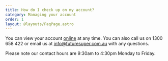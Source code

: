 ```yaml
---
title: How do I check up on my account?
category: Managing your account
order: 1
layout: @layouts/FaqPage.astro
---
```


You can view your account [online](https://my.futuresuper.com.au/) at any time. You can also call us on 1300 658 422 or email us at [info@futuresuper.com.au](mailto:info@futuresuper.com.au) with any questions.

Please note our contact hours are 9:30am to 4:30pm Monday to Friday.
